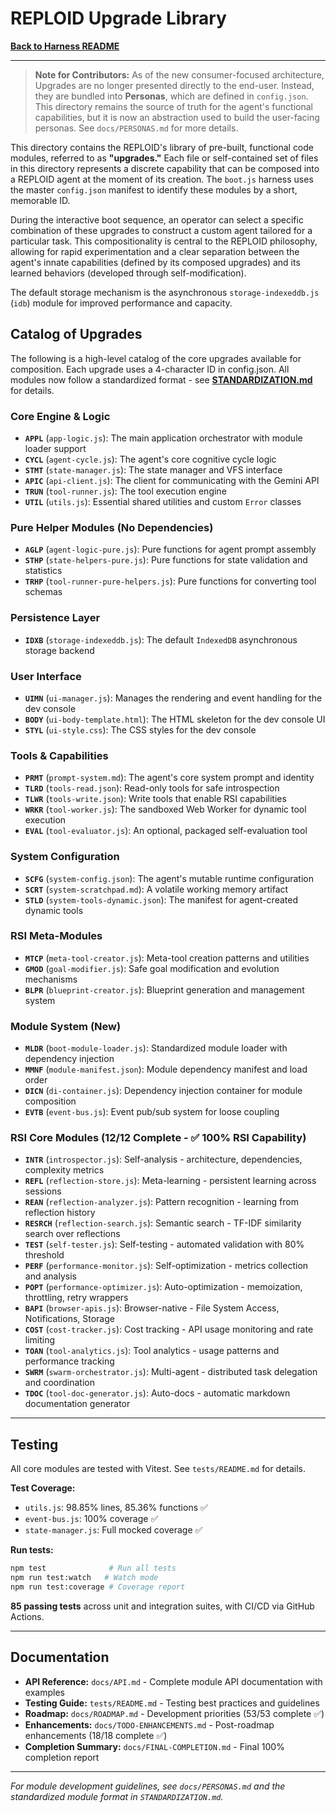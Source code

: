 # REPLOID Upgrade Library

**[Back to Harness README](../README.md)**

---

> **Note for Contributors:** As of the new consumer-focused architecture, Upgrades are no longer presented directly to the end-user. Instead, they are bundled into **Personas**, which are defined in `config.json`. This directory remains the source of truth for the agent's functional capabilities, but it is now an abstraction used to build the user-facing personas. See `docs/PERSONAS.md` for more details.

This directory contains the REPLOID's library of pre-built, functional code modules, referred to as **"upgrades."** Each file or self-contained set of files in this directory represents a discrete capability that can be composed into a REPLOID agent at the moment of its creation. The `boot.js` harness uses the master `config.json` manifest to identify these modules by a short, memorable ID.

During the interactive boot sequence, an operator can select a specific combination of these upgrades to construct a custom agent tailored for a particular task. This compositionality is central to the REPLOID philosophy, allowing for rapid experimentation and a clear separation between the agent's innate capabilities (defined by its composed upgrades) and its learned behaviors (developed through self-modification).

The default storage mechanism is the asynchronous `storage-indexeddb.js` (`idb`) module for improved performance and capacity.

## Catalog of Upgrades

The following is a high-level catalog of the core upgrades available for composition. Each upgrade uses a 4-character ID in config.json. All modules now follow a standardized format - see **[STANDARDIZATION.md](../STANDARDIZATION.md)** for details.

### Core Engine & Logic
*   **`APPL`** (`app-logic.js`): The main application orchestrator with module loader support
*   **`CYCL`** (`agent-cycle.js`): The agent's core cognitive cycle logic  
*   **`STMT`** (`state-manager.js`): The state manager and VFS interface
*   **`APIC`** (`api-client.js`): The client for communicating with the Gemini API
*   **`TRUN`** (`tool-runner.js`): The tool execution engine
*   **`UTIL`** (`utils.js`): Essential shared utilities and custom `Error` classes

### Pure Helper Modules (No Dependencies)
*   **`AGLP`** (`agent-logic-pure.js`): Pure functions for agent prompt assembly
*   **`STHP`** (`state-helpers-pure.js`): Pure functions for state validation and statistics
*   **`TRHP`** (`tool-runner-pure-helpers.js`): Pure functions for converting tool schemas

### Persistence Layer
*   **`IDXB`** (`storage-indexeddb.js`): The default `IndexedDB` asynchronous storage backend

### User Interface
*   **`UIMN`** (`ui-manager.js`): Manages the rendering and event handling for the dev console
*   **`BODY`** (`ui-body-template.html`): The HTML skeleton for the dev console UI
*   **`STYL`** (`ui-style.css`): The CSS styles for the dev console

### Tools & Capabilities
*   **`PRMT`** (`prompt-system.md`): The agent's core system prompt and identity
*   **`TLRD`** (`tools-read.json`): Read-only tools for safe introspection
*   **`TLWR`** (`tools-write.json`): Write tools that enable RSI capabilities
*   **`WRKR`** (`tool-worker.js`): The sandboxed Web Worker for dynamic tool execution
*   **`EVAL`** (`tool-evaluator.js`): An optional, packaged self-evaluation tool

### System Configuration
*   **`SCFG`** (`system-config.json`): The agent's mutable runtime configuration
*   **`SCRT`** (`system-scratchpad.md`): A volatile working memory artifact
*   **`STLD`** (`system-tools-dynamic.json`): The manifest for agent-created dynamic tools

### RSI Meta-Modules
*   **`MTCP`** (`meta-tool-creator.js`): Meta-tool creation patterns and utilities
*   **`GMOD`** (`goal-modifier.js`): Safe goal modification and evolution mechanisms
*   **`BLPR`** (`blueprint-creator.js`): Blueprint generation and management system

### Module System (New)
*   **`MLDR`** (`boot-module-loader.js`): Standardized module loader with dependency injection
*   **`MMNF`** (`module-manifest.json`): Module dependency manifest and load order
*   **`DICN`** (`di-container.js`): Dependency injection container for module composition
*   **`EVTB`** (`event-bus.js`): Event pub/sub system for loose coupling

### RSI Core Modules (12/12 Complete - ✅ 100% RSI Capability)
*   **`INTR`** (`introspector.js`): Self-analysis - architecture, dependencies, complexity metrics
*   **`REFL`** (`reflection-store.js`): Meta-learning - persistent learning across sessions
*   **`REAN`** (`reflection-analyzer.js`): Pattern recognition - learning from reflection history
*   **`RESRCH`** (`reflection-search.js`): Semantic search - TF-IDF similarity search over reflections
*   **`TEST`** (`self-tester.js`): Self-testing - automated validation with 80% threshold
*   **`PERF`** (`performance-monitor.js`): Self-optimization - metrics collection and analysis
*   **`POPT`** (`performance-optimizer.js`): Auto-optimization - memoization, throttling, retry wrappers
*   **`BAPI`** (`browser-apis.js`): Browser-native - File System Access, Notifications, Storage
*   **`COST`** (`cost-tracker.js`): Cost tracking - API usage monitoring and rate limiting
*   **`TOAN`** (`tool-analytics.js`): Tool analytics - usage patterns and performance tracking
*   **`SWRM`** (`swarm-orchestrator.js`): Multi-agent - distributed task delegation and coordination
*   **`TDOC`** (`tool-doc-generator.js`): Auto-docs - automatic markdown documentation generator

---

## Testing

All core modules are tested with Vitest. See `tests/README.md` for details.

**Test Coverage:**
- `utils.js`: 98.85% lines, 85.36% functions ✅
- `event-bus.js`: 100% coverage ✅
- `state-manager.js`: Full mocked coverage ✅

**Run tests:**
```bash
npm test              # Run all tests
npm run test:watch   # Watch mode
npm run test:coverage # Coverage report
```

**85 passing tests** across unit and integration suites, with CI/CD via GitHub Actions.

---

## Documentation

- **API Reference:** `docs/API.md` - Complete module API documentation with examples
- **Testing Guide:** `tests/README.md` - Testing best practices and guidelines
- **Roadmap:** `docs/ROADMAP.md` - Development priorities (53/53 complete ✅)
- **Enhancements:** `docs/TODO-ENHANCEMENTS.md` - Post-roadmap enhancements (18/18 complete ✅)
- **Completion Summary:** `docs/FINAL-COMPLETION.md` - Final 100% completion report

---

*For module development guidelines, see `docs/PERSONAS.md` and the standardized module format in `STANDARDIZATION.md`.*
